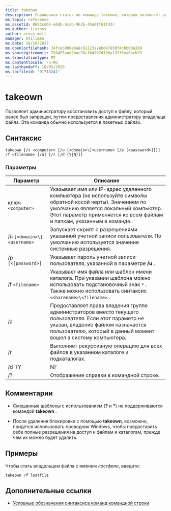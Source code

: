 ```yaml
---
title: takeown
description: Справочная статья по команде takeown, которая позволяет администратору восстановить доступ к файлу, который ранее был отклонен.
ms.topic: reference
ms.assetid: 0683cd65-a6db-4cab-962b-45a0ff61f43c
ms.author: lizross
author: eross-msft
manager: mtillman
ms.date: 10/16/2017
ms.openlocfilehash: 34fce5000a0a8c91123a2ebd4765bf4cbb00a289
ms.sourcegitcommit: 720455aad2bac78cf64997d196a13f35ea0acb73
ms.translationtype: MT
ms.contentlocale: ru-RU
ms.lasthandoff: 10/05/2020
ms.locfileid: "91718241"
---
```

# <a name="takeown"></a>takeown

Позволяет администратору восстановить доступ к файлу, который ранее был запрещен, путем предоставления администратору владельца файла. Эта команда обычно используется в пакетных файлах.

## <a name="syntax"></a>Синтаксис

```
takeown [/s <computer> [/u [<domain>\]<username> [/p [<password>]]]] /f <filename> [/a] [/r [/d {Y|N}]]
```

### <a name="parameters"></a>Параметры

| Параметр | Описание |
|--|--|
| ключ `<computer>` | Указывает имя или IP-адрес удаленного компьютера (не используйте символы обратной косой черты). Значением по умолчанию является локальный компьютер. Этот параметр применяется ко всем файлам и папкам, указанным в команде. |
| /u `[<domain>\]<username>` | Запускает скрипт с разрешениями указанной учетной записи пользователя. По умолчанию используется значение системные разрешения. |
| /p `[<[password>]` | Указывает пароль учетной записи пользователя, указанной в параметре **/u** . |
| /f `<filename>` | Указывает имя файла или шаблон имени каталога. При указании шаблона можно использовать подстановочный знак `*` . Также можно использовать синтаксис `<sharename>\<filename>` . |
| /a | Предоставляет права владения группе администраторов вместо текущего пользователя. Если этот параметр не указан, владение файлом назначается пользователю, который в данный момент вошел в систему компьютера. |
| /r | Выполняет рекурсивную операцию для всех файлов в указанном каталоге и подкаталогах. |
| /d `{Y | N}` | Подавляет запрос подтверждения, отображаемый, когда текущий пользователь не имеет разрешения на **список папок** в указанном каталоге, а использует указанное значение по умолчанию. Допустимые значения параметра **/d** :<ul><li>**Y** — смена владельца каталога.</li><li>**N** — пропустить каталог.<p>**ПРИМЕЧАНИЕ.**<br>Этот параметр следует использовать вместе с параметром **/r** .</li></ul> |
| /? | Отображение справки в командной строке. |

## <a name="remarks"></a>Комментарии

- Смешанные шаблоны с использованием (**?** и **&#42;**) не поддерживаются командой **takeown** .

- После удаления блокировки с помощью **takeown**, возможно, придется использовать проводник Windows, чтобы предоставить себе полные разрешения на доступ к файлам и каталогам, прежде чем их можно будет удалить.

## <a name="examples"></a>Примеры

Чтобы стать владельцем файла с именем *лостфиле*, введите:

```
takeown /f lostfile
```

## <a name="additional-references"></a>Дополнительные ссылки

- [Условные обозначения синтаксиса команд командной строки](command-line-syntax-key.md)
